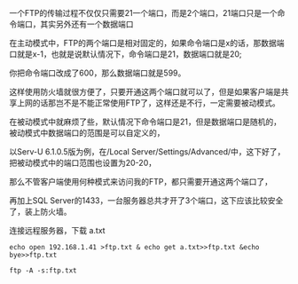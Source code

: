 一个FTP的传输过程不仅仅只需要21一个端口，而是2个端口，21端口只是一个命令端口，其实另外还有一个数据端口

在主动模式中，FTP的两个端口是相对固定的，如果命令端口是x的话，那数据端口就是x-1，也就是说默认情况下，命令端口是21，数据端口就是20;

你把命令端口改成了600，那么数据端口就是599。

这样使用防火墙就很方便了，只要开通这两个端口就可以了，但是如果客户端是共享上网的话那岂不是不能正常使用FTP了，这样还是不行，一定需要被动模式。


在被动模式中就麻烦了些，默认情况下命令端口是21，但是数据端口是随机的，被动模式中数据端口的范围是可以自定义的，

以Serv-U 6.1.0.5版为例，在/Local Server/Settings/Advanced/中，这下好了，把被动模式中的端口范围也设置为20-20，

那么不管客户端使用何种模式来访问我的FTP，都只需要开通这两个端口了，

再加上SQL Server的1433，一台服务器总共才开了3个端口，这下应该比较安全了，装上防火墙。


连接远程服务器，下载 a.txt

```echo open 192.168.1.41 >ftp.txt & echo get a.txt>>ftp.txt &echo bye>>ftp.txt```

[](1.jpg)

```ftp -A -s:ftp.txt```

[](2.jpg)
